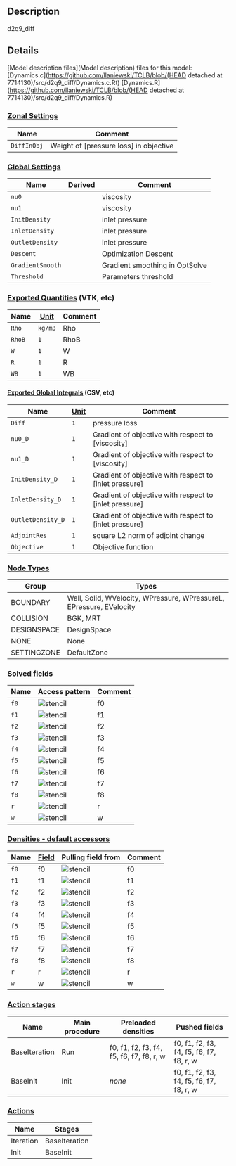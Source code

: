 

## Description
d2q9_diff

## Details
[Model description files](Model description) files for this model:
[Dynamics.c](https://github.com/llaniewski/TCLB/blob/(HEAD detached at 7714130)/src/d2q9_diff/Dynamics.c.Rt)
[Dynamics.R](https://github.com/llaniewski/TCLB/blob/(HEAD detached at 7714130)/src/d2q9_diff/Dynamics.R)

### [Zonal Settings](Settings)

| Name | Comment |
| --- | --- |
|`DiffInObj`|Weight of [pressure loss] in objective|


### [Global Settings](Settings)

| Name | Derived | Comment |
| --- | --- | --- |
|`nu0`||viscosity|
|`nu1`||viscosity|
|`InitDensity`||inlet pressure|
|`InletDensity`||inlet pressure|
|`OutletDensity`||inlet pressure|
|`Descent`||Optimization Descent|
|`GradientSmooth`||Gradient smoothing in OptSolve|
|`Threshold`||Parameters threshold|

### [Exported Quantities](Quantities) (VTK, etc)

| Name | [Unit](Units) | Comment |
| --- | --- | --- |
|`Rho`|`kg/m3`|Rho|
|`RhoB`|`1`|RhoB|
|`W`|`1`|W|
|`R`|`1`|R|
|`WB`|`1`|WB|

#### [Exported Global Integrals](Globals) (CSV, etc)

| Name | [Unit](Units) | Comment |
| --- | --- | --- |
|`Diff`|`1`|pressure loss|
|`nu0_D`|`1`|Gradient of objective with respect to [viscosity]|
|`nu1_D`|`1`|Gradient of objective with respect to [viscosity]|
|`InitDensity_D`|`1`|Gradient of objective with respect to [inlet pressure]|
|`InletDensity_D`|`1`|Gradient of objective with respect to [inlet pressure]|
|`OutletDensity_D`|`1`|Gradient of objective with respect to [inlet pressure]|
|`AdjointRes`|`1`|square L2 norm of adjoint change|
|`Objective`|`1`|Objective function|

### [Node Types](Node-Types)

| Group | Types |
| --- | --- |
|BOUNDARY|Wall, Solid, WVelocity, WPressure, WPressureL, EPressure, EVelocity|
|COLLISION|BGK, MRT|
|DESIGNSPACE|DesignSpace|
|NONE|None|
|SETTINGZONE|DefaultZone|

### [Solved fields](Fields)

| Name | Access pattern | Comment |
| --- | --- | --- |
|`f0`|![stencil](/images/st_a1p0p0p0p0p0p0.png)|f0|
|`f1`|![stencil](/images/st_a1n1p0p0n1p0p0.png)|f1|
|`f2`|![stencil](/images/st_a1p0n1p0p0n1p0.png)|f2|
|`f3`|![stencil](/images/st_a1p1p0p0p1p0p0.png)|f3|
|`f4`|![stencil](/images/st_a1p0p1p0p0p1p0.png)|f4|
|`f5`|![stencil](/images/st_a1n1n1p0n1n1p0.png)|f5|
|`f6`|![stencil](/images/st_a1p1n1p0p1n1p0.png)|f6|
|`f7`|![stencil](/images/st_a1p1p1p0p1p1p0.png)|f7|
|`f8`|![stencil](/images/st_a1n1p1p0n1p1p0.png)|f8|
|`r`|![stencil](/images/st_a1p0p0p0p0p0p0.png)|r|
|`w`|![stencil](/images/st_a1p0p0p0p0p0p0.png)|w|

### [Densities - default accessors](Densities)

| Name | [Field](Fields) | Pulling field from | Comment |
| --- | --- | --- | --- |
|`f0`|f0|![stencil](/images/st_a1p0p0p0p0p0p0.png)|f0|
|`f1`|f1|![stencil](/images/st_a1p1p0p0p1p0p0.png)|f1|
|`f2`|f2|![stencil](/images/st_a1p0p1p0p0p1p0.png)|f2|
|`f3`|f3|![stencil](/images/st_a1n1p0p0n1p0p0.png)|f3|
|`f4`|f4|![stencil](/images/st_a1p0n1p0p0n1p0.png)|f4|
|`f5`|f5|![stencil](/images/st_a1p1p1p0p1p1p0.png)|f5|
|`f6`|f6|![stencil](/images/st_a1n1p1p0n1p1p0.png)|f6|
|`f7`|f7|![stencil](/images/st_a1n1n1p0n1n1p0.png)|f7|
|`f8`|f8|![stencil](/images/st_a1p1n1p0p1n1p0.png)|f8|
|`r`|r|![stencil](/images/st_a1p0p0p0p0p0p0.png)|r|
|`w`|w|![stencil](/images/st_a1p0p0p0p0p0p0.png)|w|

### [Action stages](Stages)

| Name | Main procedure | Preloaded densities | Pushed fields |
| --- | --- | --- | --- |
|BaseIteration|Run|f0, f1, f2, f3, f4, f5, f6, f7, f8, r, w|f0, f1, f2, f3, f4, f5, f6, f7, f8, r, w|
|BaseInit|Init|_none_|f0, f1, f2, f3, f4, f5, f6, f7, f8, r, w|


### [Actions](Stages)

| Name | Stages |
| --- | --- |
|Iteration|BaseIteration|
|Init|BaseInit|

